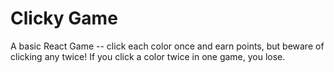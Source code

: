 # Clicky Game

A basic React Game -- click each color once and earn points, but beware of clicking any twice! If you click a color twice in one game, you lose.